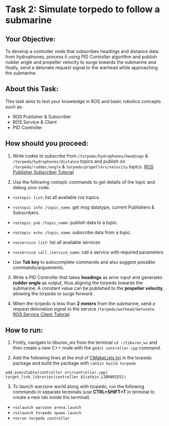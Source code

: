 # Task 2: Simulate torpedo to follow a submarine

## Your Objective:
To develop a controller node that subscribes headings and distance data from hydrophones, process it using PID Controller algorithm and publish rudder angle and propeller velocity to surge towards the submarine and finally, send a detonate request signal to the warhead while approaching the submarine.

## About this Task:
This task aims to test your knowledge in ROS and basic robotics concepts such as:
- ROS Publisher & Subscriber
- ROS Service & Client
- PID Controller

## How should you proceed:
1. Write codes to subscribe from `/torpedo/hydrophones/headings` & `/torpedo/hydrophones/distance` topics and publish on `/torpedo/rudder/angle` & `torpedo/propellers/velocity` topics. [ROS Publisher Subscriber Tutorial](http://wiki.ros.org/ROS/Tutorials/WritingPublisherSubscriber%28c%2B%2B%29)

2. Use the following rostopic commands to get details of the topic and debug your code.
  - `rostopic list`: list all available ros topics.
  - `rostopic info /topic_name`: get msg datatype, current Publishers & Subscribers.
  - `rostopic pub /topic_name`: publish data to a topic.
  - `rostopic echo /topic_name`: subscribe data from a topic.

  - `rosservice list`: list all available services
  - `rosservice call /service_name`: call a service with required parameters
  - Use **Tab key** to autocomplete commands and also suggest possible commands/arguements.

3. Write a PID Controller that takes **headings** as error input and generates **rudder angle** as output, thus aligning the torpedo towards the submarine. A constant value can be published to the **propeller velocity**, allowing the torpedo to surge forward.

4. When the torpedo is less than **2 meters** from the submarine, send a request detonation signal to the service `/torpedo/warhead/detonate`. [ROS Service Client Tutorial](http://wiki.ros.org/ROS/Tutorials/WritingServiceClient%28c%2B%2B%29)

## How to run:
1. Firstly, navigate to tiburon_ws from the terminal `cd ~/tiburon_ws` and then create a new C++ node with the `gedit controller.cpp` command.

2. Add the following lines at the end of [CMakeLists.txt](../torpedo/CMakeLists.txt) in the torpedo package and build the package with `catkin build torpedo`

  ```
  add_executable(controller src/controller.cpp)
  target_link_libraries(controller ${catkin_LIBRARIES})
  ```

3. To launch warzone world along with torpedo, run the following commands in separate terminals (use **CTRL+SHIFT+T** in terminal to create a new tab inside the terminal)
  - `roslaunch warzone arena.launch`
  - `roslaunch torpedo spawn.launch`
  - `rosrun torpedo controller`
